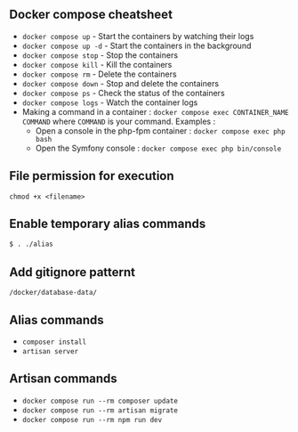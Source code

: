 ## Docker compose cheatsheet
  * `docker compose up` - Start the containers by watching their logs
  * `docker compose up -d` - Start the containers in the background
  * `docker compose stop` - Stop the containers
  * `docker compose kill` - Kill the containers
  * `docker compose rm` - Delete the containers
  * `docker compose down` - Stop and delete the containers
  * `docker compose ps` - Check the status of the containers
  * `docker compose logs` - Watch the container logs
  * Making a command in a container : `docker compose exec CONTAINER_NAME COMMAND` where `COMMAND` is your command. Examples :  
    - Open a console in the php-fpm container : `docker compose exec php bash`
    - Open the Symfony console : `docker compose exec php bin/console`

## File permission for execution
```
chmod +x <filename>
```
## Enable temporary alias commands
```bash
$ . ./alias
```

## Add gitignore patternt
```
/docker/database-data/
```

## Alias commands
- `composer install`
- `artisan server`

## Artisan commands
- `docker compose run --rm composer update`
- `docker compose run --rm artisan migrate`
- `docker compose run --rm npm run dev`